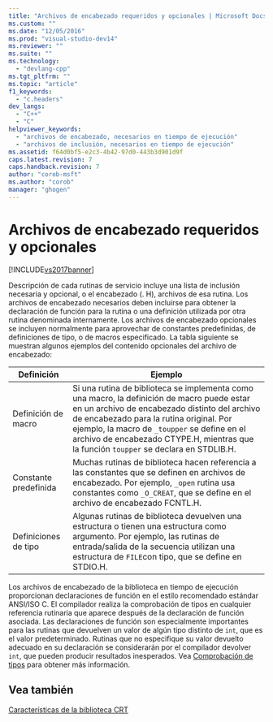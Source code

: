 ```yaml
---
title: "Archivos de encabezado requeridos y opcionales | Microsoft Docs"
ms.custom: ""
ms.date: "12/05/2016"
ms.prod: "visual-studio-dev14"
ms.reviewer: ""
ms.suite: ""
ms.technology: 
  - "devlang-cpp"
ms.tgt_pltfrm: ""
ms.topic: "article"
f1_keywords: 
  - "c.headers"
dev_langs: 
  - "C++"
  - "C"
helpviewer_keywords: 
  - "archivos de encabezado, necesarios en tiempo de ejecución"
  - "archivos de inclusión, necesarios en tiempo de ejecución"
ms.assetid: f64d0bf5-e2c3-4b42-97d0-443b3d901d9f
caps.latest.revision: 7
caps.handback.revision: 7
author: "corob-msft"
ms.author: "corob"
manager: "ghogen"
---
```

# Archivos de encabezado requeridos y opcionales
[!INCLUDE[vs2017banner](../assembler/inline/includes/vs2017banner.md)]

Descripción de cada rutinas de servicio incluye una lista de inclusión necesaria y opcional, o el encabezado \(. H\), archivos de esa rutina.  Los archivos de encabezado necesarios deben incluirse para obtener la declaración de función para la rutina o una definición utilizada por otra rutina denominada internamente.  Los archivos de encabezado opcionales se incluyen normalmente para aprovechar de constantes predefinidas, de definiciones de tipo, o de macros especificado.  La tabla siguiente se muestran algunos ejemplos del contenido opcionales del archivo de encabezado:  
  
|Definición|Ejemplo|  
|----------------|-------------|  
|Definición de macro|Si una rutina de biblioteca se implementa como una macro, la definición de macro puede estar en un archivo de encabezado distinto del archivo de encabezado para la rutina original.  Por ejemplo, la macro de `_toupper` se define en el archivo de encabezado CTYPE.H, mientras que la función `toupper` se declara en STDLIB.H.|  
|Constante predefinida|Muchas rutinas de biblioteca hacen referencia a las constantes que se definen en archivos de encabezado.  Por ejemplo, `_open` rutina usa constantes como `_O_CREAT`, que se define en el archivo de encabezado FCNTL.H.|  
|Definiciones de tipo|Algunas rutinas de biblioteca devuelven una estructura o tienen una estructura como argumento.  Por ejemplo, las rutinas de entrada\/salida de la secuencia utilizan una estructura de `FILE`con tipo, que se define en STDIO.H.|  
  
 Los archivos de encabezado de la biblioteca en tiempo de ejecución proporcionan declaraciones de función en el estilo recomendado estándar ANSI\/ISO C.  El compilador realiza la comprobación de tipos en cualquier referencia rutinaria que aparece después de la declaración de función asociada.  Las declaraciones de función son especialmente importantes para las rutinas que devuelven un valor de algún tipo distinto de `int`, que es el valor predeterminado.  Rutinas que no especifique su valor devuelto adecuado en su declaración se considerarán por el compilador devolver `int`, que pueden producir resultados inesperados.  Vea [Comprobación de tipos](../c-runtime-library/type-checking-crt.md) para obtener más información.  
  
## Vea también  
 [Características de la biblioteca CRT](../c-runtime-library/crt-library-features.md)